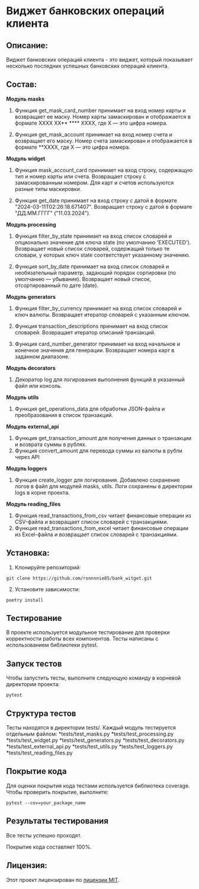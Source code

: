 # Виджет банковских операций клиента

## Описание:

Виджет банковских операций клиента - это виджет, который показывает несколько последних успешных банковских операций клиента.

## Состав:

**Модуль masks**
1. Функция get_mask_card_number принимает на вход номер карты и возвращает ее маску. Номер карты замаскирован 
и отображается в формате XXXX XX** **** XXXX, где X — это цифра номера.

2. Функция get_mask_account принимает на вход номер счета и возвращает его маску. Номер счета замаскирован 
и отображается в формате **XXXX, где X — это цифра номера.

**Модуль widget** 
1. Функция mask_account_card принимает на вход строку, содержащую тип и номер карты или счета. 
Возвращает строку с замаскированным номером. Для карт и счетов используются разные типы маскировки.

2. Функция get_date принимает на вход строку с датой в формате "2024-03-11T02:26:18.671407".
Возвращает строку с датой в формате "ДД.ММ.ГГГГ" ("11.03.2024").

**Модуль processing**  
1. Функция filter_by_state принимает на вход список словарей и опционально значение для ключа state (по умолчанию 'EXECUTED').
Возвращает новый список словарей, содержащий только те словари, у которых ключ state соответствует указанному значению.

2. Функция sort_by_date принимает на вход список словарей и необязательный параметр, задающий порядок сортировки (по умолчанию — убывание).
Возвращает новый список, отсортированный по дате (date).

**Модуль generators**
1. Функция filter_by_currency принимает на вход список словарей и ключ валюты.
Возвращает итератор словарей с указанным ключом.

2. Функция transaction_descriptions принимает на вход список словарей.
Возвращает итератор описаний транзакций.

3. Функция card_number_generator принимает на вход начальное и конечное значения для генерации.
Возвращает номера карт в заданном диапазоне.

**Модуль decorators**
1. Декоратор log для логирования выполнения функций в указанный файл или консоль.

**Модуль utils**
1. Функция get_operations_data для обработки JSON-файла и преобразования в список транзакций.

**Модуль external_api**
1. Функция get_transaction_amount для получения данных о транзакции и возврата суммы в рублях.
2. Функция convert_amount для перевода суммы из валюты в рубли через API

**Модуль loggers**
1. Функция create_logger для логирования. Добавлено сохранение логов в файл для модулей 
masks, utils. Логи сохранены в директории logs в корне проекта.

**Модуль reading_files**
1. Функция read_transactions_from_csv читает финансовые операции из CSV-файла
    и возвращает список словарей с транзакциями.
2. Функция read_transactions_from_excel читает финансовые операции из Excel-файла
    и возвращает список словарей с транзакциями.

## Установка:

1. Клонируйте репозиторий:
```
git clone https://github.com/ronnnnie85/bank_witget.git
```
2. Установите зависимости:
```
poetry install
```

## Тестирование
В проекте используется модульное тестирование для проверки корректности работы всех компонентов. 
Тесты написаны с использованием библиотеки pytest.

## Запуск тестов
Чтобы запустить тесты, выполните следующую команду в корневой директории проекта:
```
pytest
```

## Cтруктура тестов
Тесты находятся в директории tests/. Каждый модуль тестируется отдельным файлом:
*tests/test_masks.py
*tests/test_processing.py
*tests/test_widget.py
*tests/test_generators.py
*tests/test_decorators.py
*tests/test_external_api.py
*tests/test_utils.py
*tests/test_loggers.py
*tests/test_reading_files.py

## Покрытие кода
Для оценки покрытия кода тестами используется библиотека coverage. Чтобы проверить покрытие, выполните:
```
pytest --cov=your_package_name
```

## Результаты тестирования
Все тесты успешно проходят.

Покрытие кода составляет 100%.

## Лицензия:

Этот проект лицензирован по [лицензии MIT](LICENSE).